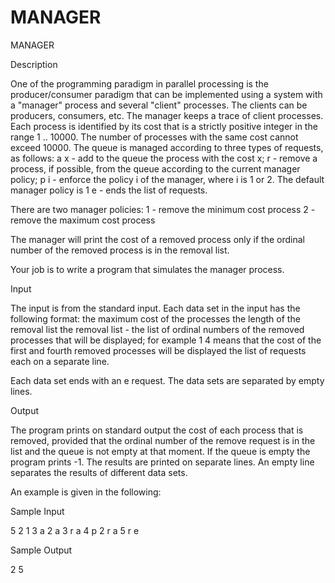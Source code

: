 # MANAGER

MANAGER

Description

One of the programming paradigm in parallel processing is the producer/consumer paradigm that can be implemented using a system with a "manager" process and several "client" processes. The clients can be producers, consumers, etc. The manager keeps a trace of client processes. Each process is identified by its cost that is a strictly positive integer in the range 1 .. 10000. The number of processes with the same cost cannot exceed 10000. The queue is managed according to three types of requests, as follows: 
a x - add to the queue the process with the cost x; 
r - remove a process, if possible, from the queue according to the current manager policy; 
p i - enforce the policy i of the manager, where i is 1 or 2. The default manager policy is 1 
e - ends the list of requests. 

There are two manager policies: 
1 - remove the minimum cost process 
2 - remove the maximum cost process 

The manager will print the cost of a removed process only if the ordinal number of the removed process is in the removal list. 

Your job is to write a program that simulates the manager process. 

Input

The input is from the standard input. Each data set in the input has the following format: 
the maximum cost of the processes 
the length of the removal list 
the removal list - the list of ordinal numbers of the removed processes that will be displayed; for example 1 4 means that the cost of the first and fourth removed processes will be displayed 
the list of requests each on a separate line. 

Each data set ends with an e request. The data sets are separated by empty lines.

Output

The program prints on standard output the cost of each process that is removed, provided that the ordinal number of the remove request is in the list and the queue is not empty at that moment. If the queue is empty the program prints -1. The results are printed on separate lines. An empty line separates the results of different data sets. 

An example is given in the following:

Sample Input

5
2
1 3
a 2
a 3
r
a 4
p 2
r
a 5
r
e

Sample Output

2
5
